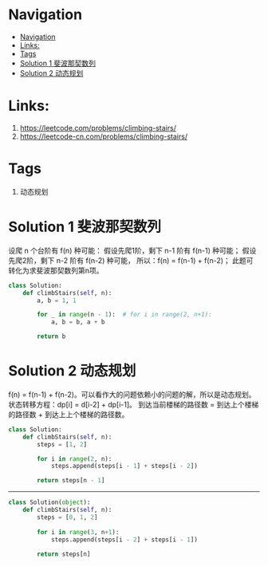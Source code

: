 # Navigation
- [Navigation](#navigation)
- [Links:](#links)
- [Tags](#tags)
- [Solution 1 斐波那契数列](#solution-1-斐波那契数列)
- [Solution 2 动态规划](#solution-2-动态规划)

# Links:
1. https://leetcode.com/problems/climbing-stairs/
2. https://leetcode-cn.com/problems/climbing-stairs/

# Tags
1. 动态规划


# Solution 1 斐波那契数列
设爬 n 个台阶有 f(n) 种可能：
假设先爬1阶，剩下 n-1 阶有 f(n-1) 种可能；
假设先爬2阶，剩下 n-2 阶有 f(n-2) 种可能，
所以：f(n) = f(n-1) + f(n-2)；
此题可转化为求斐波那契数列第n项。
```python
class Solution:
    def climbStairs(self, n):
        a, b = 1, 1

        for _ in range(n - 1):  # for i in range(2, n+1):
            a, b = b, a + b

        return b
```

# Solution 2 动态规划
f(n) = f(n-1) + f(n-2)。可以看作大的问题依赖小的问题的解，所以是动态规划。
状态转移方程：dp[i] = d[i-2] + dp[i-1]。
到达当前楼梯的路径数 = 到达上个楼梯的路径数 + 到达上上个楼梯的路径数。
```python
class Solution:
    def climbStairs(self, n):
        steps = [1, 2]

        for i in range(2, n):
            steps.append(steps[i - 1] + steps[i - 2])

        return steps[n - 1]
```
---
```python
class Solution(object):
    def climbStairs(self, n):
        steps = [0, 1, 2]
        
        for i in range(3, n+1):
            steps.append(steps[i - 2] + steps[i - 1])
            
        return steps[n]
```